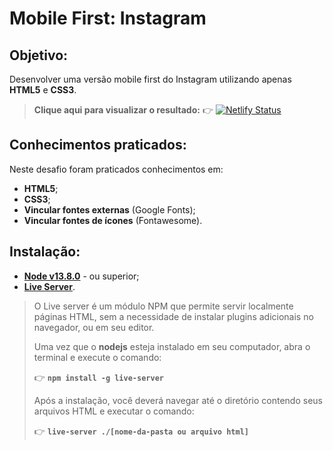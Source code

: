 # Mobile First: Instagram 
  
## Objetivo: 
Desenvolver uma versão mobile first do Instagram utilizando apenas **HTML5** e **CSS3**.

> **Clique aqui para visualizar o resultado:**
> 👉 [![Netlify Status](https://api.netlify.com/api/v1/badges/1ba8da0b-65c2-4d36-b440-519b04631a16/deploy-status)](https://regianemaioli-instagram.netlify.com)
## Conhecimentos praticados:
Neste desafio foram praticados conhecimentos em:
- **HTML5**;
- **CSS3**;
- **Vincular fontes externas** (Google Fonts);
- **Vincular fontes de ícones** (Fontawesome).

## Instalação:
* **[Node v13.8.0](https://nodejs.org/en/)** - ou superior;
* **[Live Server](https://www.npmjs.com/package/live-server)**.
​  
> O Live server é um módulo NPM que permite servir localmente páginas HTML, sem a necessidade de instalar plugins adicionais no navegador, ou em seu editor.
> 
> Uma vez que o **nodejs** esteja instalado em seu computador, abra o terminal e execute o comando:
>
> 👉 **`npm install -g live-server`**
> 
> Após a instalação, você deverá navegar até o diretório contendo seus arquivos HTML e executar o comando:
>
> 👉 **`live-server ./[nome-da-pasta ou arquivo html]`**

